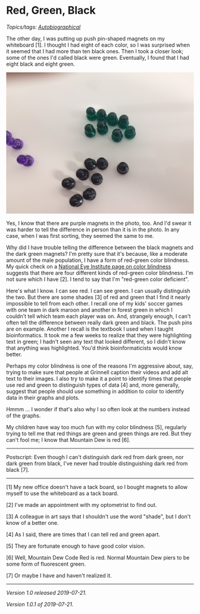 Red, Green, Black
=================

*Topics/tags: [Autobiographical](index-autobiographical)*

The other day, I was putting up push pin-shaped magnets on my whiteboard [1].
I thought I had eight of each color, so I was surprised when it seemed that
I had more than ten black ones.  Then I took a closer look; some of the
ones I'd called black were green.  Eventually, I found that I had eight
black and eight green.

<img src="images/green-black.jpg" width="600" alt="An image with eight dark green plastic magnets, eight black magnets, and a few purple magnets">

Yes, I know that there are purple magnets in the photo, too.  And I'd
swear it was harder to tell the difference in person than it is in the
photo.  In any case, when I was first sorting, they seemed the same to me.

Why did I have trouble telling the difference between the black magnets
and the dark green magnets?  I'm pretty sure that it's because, like
a moderate amount of the male population, I have a form of red-green
color blindness.  My quick check on a [National Eye Institute page on
color blindness](https://nei.nih.gov/health/color_blindness/facts_about)
suggests that there are four different kinds of red-green color blindness.
I'm not sure which I have [2].  I tend to say that I'm "red-green
color deficient".

Here's what I know. I can see red.  I can see green.  I can usually
distinguish the two.  But there are some shades [3] of red and green
that I find it nearly impossible to tell from each other.  I recall
one of my kids' soccer games with one team in dark maroon and another
in forest green in which I couldn't tell which team each player was on.
And, strangely enough, I can't often tell the difference between really
dark green and black.  The push pins are on example.  Another I recall
is the textbook I used when I taught bioinformatics.  It took me a few
weeks to realize that they were highlighting text in green; I hadn't
seen any text that looked different, so I didn't know that anything
was highlighted.  You'd think bioinformaticists would know better.

Perhaps my color blindness is one of the reasons I'm aggressive about,
say, trying to make sure that people at Grinnell caption their videos
and add alt text to their images.  I also try to make it a point to
identify times that people use red and green to distinguish types of
data [4] and, more generally, suggest that people should use something
in addition to color to identify data in their graphs and plots.

Hmmm ... I wonder if that's also why I so often look at the numbers
instead of the graphs.

My children have way too much fun with my color blindness [5], regularly
trying to tell me that red things are green and green things are red.
But they can't fool me; I know that Mountain Dew is red [6].

---

Postscript: Even though I can't distinguish dark red from dark green,
nor dark green from black, I've never had trouble distinguishing dark
red from black [7].

---

[1] My new office doesn't have a tack board, so I bought magnets to allow
myself to use the whiteboard as a tack board.

[2] I've made an appointment with my optometrist to find out.

[3] A colleague in art says that I shouldn't use the word "shade", but
I don't know of a better one.

[4] As I said, there are times that I can tell red and green apart.

[5] They are fortunate enough to have good color vision.

[6] Well, Mountain Dew Code Red is red.  Normal Mountain Dew piers to
be some form of fluorescent green.

[7] Or maybe I have and haven't realized it.

---

*Version 1.0 released 2019-07-21.*

*Version 1.0.1 of 2019-07-21.*
